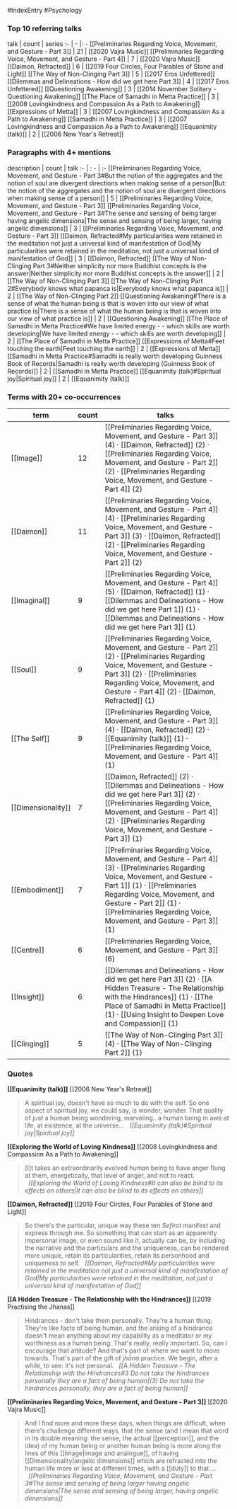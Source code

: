 #IndexEntry #Psychology

### Top 10 referring talks
talk | count | series
:- | - |: -
[[Preliminaries Regarding Voice, Movement, and Gesture - Part 3]] | 21 | [[2020 Vajra Music]]
[[Preliminaries Regarding Voice, Movement, and Gesture - Part 4]] | 7 | [[2020 Vajra Music]]
[[Daimon, Refracted]] | 6 | [[2019 Four Circles, Four Parables of Stone and Light]]
[[The Way of Non-Clinging Part 3]] | 5 | [[2017 Eros Unfettered]]
[[Dilemmas and Delineations - How did we get here Part 3]] | 4 | [[2017 Eros Unfettered]]
[[Questioning Awakening]] | 3 | [[2014 November Solitary - Questioning Awakening]]
[[The Place of Samadhi in Metta Practice]] | 3 | [[2008 Lovingkindness and Compassion As a Path to Awakening]]
[[Expressions of Metta]] | 3 | [[2007 Lovingkindness and Compassion As a Path to Awakening]]
[[Samadhi in Metta Practice]] | 3 | [[2007 Lovingkindness and Compassion As a Path to Awakening]]
[[Equanimity (talk)]] | 2 | [[2006 New Year's Retreat]]

### Paragraphs with 4+ mentions
description | count | talk
:- | : - | :-
[[Preliminaries Regarding Voice, Movement, and Gesture - Part 3#But the notion of the aggregates and the notion of soul are divergent directions when making sense of a person\|But: the notion of the aggregates and the notion of soul are divergent directions when making sense of a person]] | 5 | [[Preliminaries Regarding Voice, Movement, and Gesture - Part 3]]
[[Preliminaries Regarding Voice, Movement, and Gesture - Part 3#The sense and sensing of being larger having angelic dimensions\|The sense and sensing of being larger, having angelic dimensions]] | 3 | [[Preliminaries Regarding Voice, Movement, and Gesture - Part 3]]
[[Daimon, Refracted#My particularities were retained in the meditation not just a universal kind of manifestation of God\|My particularities were retained in the meditation, not just a universal kind of manifestation of God]] | 3 | [[Daimon, Refracted]]
[[The Way of Non-Clinging Part 3#Neither simplicity nor more Buddhist concepts is the answer\|Neither simplicity nor more Buddhist concepts is the answer]] | 2 | [[The Way of Non-Clinging Part 3]]
[[The Way of Non-Clinging Part 2#Everybody knows what papanca is\|Everybody knows what papanca is]] | 2 | [[The Way of Non-Clinging Part 2]]
[[Questioning Awakening#There is a sense of what the human being is that is woven into our view of what practice is\|There is a sense of what the human being is that is woven into our view of what practice is]] | 2 | [[Questioning Awakening]]
[[The Place of Samadhi in Metta Practice#We have limited energy - - which skills are worth developing\|We have limited energy - - which skills are worth developing]] | 2 | [[The Place of Samadhi in Metta Practice]]
[[Expressions of Metta#Feet touching the earth\|Feet touching the earth]] | 2 | [[Expressions of Metta]]
[[Samadhi in Metta Practice#Samadhi is really worth developing Guinness Book of Records\|Samadhi is really worth developing (Guinness Book of Records)]] | 2 | [[Samadhi in Metta Practice]]
[[Equanimity (talk)#Spiritual joy\|Spiritual joy]] | 2 | [[Equanimity (talk)]]

### Terms with 20+ co-occurrences
term | count | talks
-|-|-
[[Image]] | 12 | <span class="counts">[[Preliminaries Regarding Voice, Movement, and Gesture - Part 3]] (4) · [[Daimon, Refracted]] (2) · [[Preliminaries Regarding Voice, Movement, and Gesture - Part 2]] (2) · [[Preliminaries Regarding Voice, Movement, and Gesture - Part 4]] (2)</span> 
[[Daimon]] | 11 | <span class="counts">[[Preliminaries Regarding Voice, Movement, and Gesture - Part 4]] (4) · [[Preliminaries Regarding Voice, Movement, and Gesture - Part 3]] (3) · [[Daimon, Refracted]] (2) · [[Preliminaries Regarding Voice, Movement, and Gesture - Part 2]] (2)</span> 
[[Imaginal]] | 9 | <span class="counts">[[Preliminaries Regarding Voice, Movement, and Gesture - Part 4]] (5) · [[Daimon, Refracted]] (1) · [[Dilemmas and Delineations - How did we get here Part 1]] (1) · [[Dilemmas and Delineations - How did we get here Part 3]] (1)</span> 
[[Soul]] | 9 | <span class="counts">[[Preliminaries Regarding Voice, Movement, and Gesture - Part 2]] (2) · [[Preliminaries Regarding Voice, Movement, and Gesture - Part 3]] (2) · [[Preliminaries Regarding Voice, Movement, and Gesture - Part 4]] (2) · [[Daimon, Refracted]] (1)</span> 
[[The Self]] | 9 | <span class="counts">[[Preliminaries Regarding Voice, Movement, and Gesture - Part 3]] (4) · [[Daimon, Refracted]] (2) · [[Equanimity (talk)]] (1) · [[Preliminaries Regarding Voice, Movement, and Gesture - Part 4]] (1)</span> 
[[Dimensionality]] | 7 | <span class="counts">[[Daimon, Refracted]] (2) · [[Dilemmas and Delineations - How did we get here Part 3]] (2) · [[Preliminaries Regarding Voice, Movement, and Gesture - Part 4]] (2) · [[Preliminaries Regarding Voice, Movement, and Gesture - Part 3]] (1)</span> 
[[Embodiment]] | 7 | <span class="counts">[[Preliminaries Regarding Voice, Movement, and Gesture - Part 4]] (3) · [[Preliminaries Regarding Voice, Movement, and Gesture - Part 1]] (1) · [[Preliminaries Regarding Voice, Movement, and Gesture - Part 2]] (1) · [[Preliminaries Regarding Voice, Movement, and Gesture - Part 3]] (1)</span> 
[[Centre]] | 6 | <span class="counts">[[Preliminaries Regarding Voice, Movement, and Gesture - Part 3]] (6)</span> 
[[Insight]] | 6 | <span class="counts">[[Dilemmas and Delineations - How did we get here Part 3]] (2) · [[A Hidden Treasure - The Relationship with the Hindrances]] (1) · [[The Place of Samadhi in Metta Practice]] (1) · [[Using Insight to Deepen Love and Compassion]] (1)</span> 
[[Clinging]] | 5 | <span class="counts">[[The Way of Non-Clinging Part 3]] (4) · [[The Way of Non-Clinging Part 2]] (1)</span> 

### Quotes
**[[Equanimity (talk)]]**
<span class="counts">[[2006 New Year's Retreat]]</span>
> A spiritual joy, doesn't have so much to do with the self. So one aspect of spiritual joy, we could say, is wonder, wonder. That quality of just a human being wondering, marveling.. a human being in awe at life, at existence, at the universe... &nbsp;&nbsp;<span class="counts">_[[Equanimity (talk)#Spiritual joy|Spiritual joy]]_</span>

**[[Exploring the World of Loving Kindness]]**
<span class="counts">[[2008 Lovingkindness and Compassion As a Path to Awakening]]</span>
> [I]t takes an extraordinarily evolved human being to have anger flung at them, energetically, that level of anger, and not to react. &nbsp;&nbsp;<span class="counts">_[[Exploring the World of Loving Kindness#It can also be blind to its effects on others|It can also be blind to its effects on others]]_</span>

**[[Daimon, Refracted]]**
<span class="counts">[[2019 Four Circles, Four Parables of Stone and Light]]</span>
> So there's the particular, unique way these ten _Sefirot_ manifest and express through me. So something that can start as an apparently impersonal image, or even sound like it, actually can be, by including the narrative and the particulars and the uniqueness, can be rendered more unique, retain its particularities, retain its personhood and uniqueness to self. &nbsp;&nbsp;<span class="counts">_[[Daimon, Refracted#My particularities were retained in the meditation not just a universal kind of manifestation of God|My particularities were retained in the meditation, not just a universal kind of manifestation of God]]_</span>

**[[A Hidden Treasure - The Relationship with the Hindrances]]**
<span class="counts">[[2019 Practising the Jhanas]]</span>
> Hindrances - don't take them personally. They're a human thing. They're like facts of being human, and the arising of a hindrance doesn't mean anything about my capability as a meditator or my worthiness as a human being. That's really, really important. So, can I encourage that attitude? And that's part of where we want to move towards. That's part of the gift of _jhāna_ practice. We begin, after a while, to see: it's not personal. &nbsp;&nbsp;<span class="counts">_[[A Hidden Treasure - The Relationship with the Hindrances#3 Do not take the hindrances personally they are a fact of being human|(3) Do not take the hindrances personally, they are a fact of being human]]_</span>

**[[Preliminaries Regarding Voice, Movement, and Gesture - Part 3]]**
<span class="counts">[[2020 Vajra Music]]</span>
>  And I find more and more these days, when things are difficult, when there's challenge different ways, that the sense (and I mean that word in its double meaning: the sense, the actual [[perception]], and the idea) of my human being or another human being is more along the lines of this [[Image|image and analogue]], of having [[Dimensionality|angelic dimensions]] which are refracted into the human life more or less at different times, with a [[duty]] to that.... &nbsp;&nbsp;<span class="counts">_[[Preliminaries Regarding Voice, Movement, and Gesture - Part 3#The sense and sensing of being larger having angelic dimensions|The sense and sensing of being larger, having angelic dimensions]]_</span>


